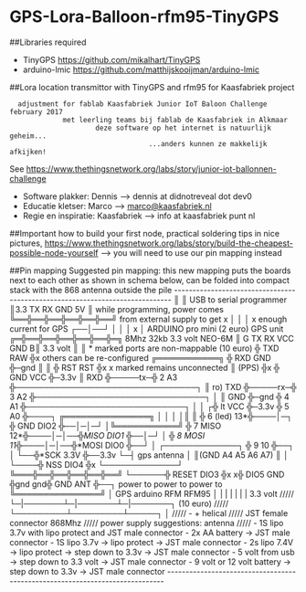 # GPS-Lora-Balloon-rfm95-TinyGPS

##Libraries required
- TinyGPS       https://github.com/mikalhart/TinyGPS
- arduino-lmic  https://github.com/matthijskooijman/arduino-lmic

##Lora location transmittor with TinyGPS and rfm95 for Kaasfabriek project
```
  adjustment for fablab Kaasfabriek Junior IoT Baloon Challenge february 2017
             met leerling teams bij fablab de Kaasfabriek in Alkmaar
                     deze software op het internet is natuurlijk geheim...
                                  ...anders kunnen ze makkelijk afkijken!
```
See https://www.thethingsnetwork.org/labs/story/junior-iot-ballonnen-challenge

- Software plakker: Dennis --> dennis at didnotreveal dot dev0
- Educatie kletser: Marco --> marco@kaasfabriek.nl
- Regie en inspiratie: Kaasfabriek --> info at kaasfabriek punt nl

##Important
how to build your first node, practical soldering tips in nice pictures,
https://www.thethingsnetwork.org/labs/story/build-the-cheapest-possible-node-yourself
 --> you will need to use our pin mapping instead

##Pin mapping
    Suggested pin mapping:
    this new mapping puts the boards next to each other as shown in schema below,
          can be folded into compact stack with the 868 antenna outside the pile
    -----------------------------------------------------------------------------
                            ║                 ║ USB to serial programmer
                            ║3.3 TX RX GND 5V ║ while programming, power comes
                            ╚══╬══╬══╬══╬══╬══╝ from external supply to get
                               x  │  │  │  x    enough current for GPS
                               ┌──│──┘  │
                               │  │  x  │      ARDUINO pro mini (2 euro)
      GPS unit            ╔═╬══╬══╬══╬══╬══╬═╗ 8Mhz 32kb 3.3 volt
      NEO-6M              ║ G TX RX VCC GND B║
      3.3 volt            ║                  ║    * marked ports are non-mappable
      (10 euro)           ╬ TXD          RAW ╬x       others can be re-configured
     ╔═══════════╗        ╬ RXD          GND ╬─gnd
     ║           ║        ╬ RST          RST ╬x      x marked remains unconnected
     ║     (PPS) ╬x       ╬ GND          VCC ╬─3.3v
     ║       RXD ╬─────tx─╬ 2             A3 ╬────────────────────────────────┐
     ║  ro)  TXD ╬─────rx─╬ 3             A2 ╬──────────────────────────────┐ │
     ║       GND ╬─gnd    ╬ 4             A1 ╬────────────────────────────┐ │ │
    ┌╬  lt   VCC ╬─3.3v   ╬ 5             A0 ╬────┐    ╔═══════════════╗  │ │ │
    │║           ║        ╬ 6       (led) 13*╬────│─┐  ╬ GND      DIO2 ╬──│─│─┘
    │╚═══════════╝        ╬ 7        MISO 12*╬────│─│──╬*MISO     DIO1 ╬──│─┘
    │                     ╬ 8        MOSI 11*╬────│─│──╬*MOSI     DIO0 ╬──┘
    │ ┌─────────────┐     ╬ 9             10 ╬──┐ │ └──╬*SCK      3.3V ╬──3.3v
    └─┤ gps antenna │     ║(GND A4 A5 A6 A7) ║  │ └────╬ NSS      DIO4 ╬x
      └─────────────┘     ╚═══╬══╬══╬══╬══╬══╝  └──────╬ RESET    DIO3 ╬x
                                                      x╬ DIO5      GND ╬gnd
                                                    gnd╬ GND       ANT ╬──┐
         power to    power to    power to              ╚═══════════════╝  │
          GPS       arduino     RFM                     RFM95             │
           | |       | |       | |                      3.3 volt         /////
           └─|───────┴─|───────┴─|───────┐              (10 euro)        /////
             └─────────┴─────────┴─────┐ │                               /////
                                       - +                       helical /////
                                JST female connector              868Mhz /////
     power supply suggestions:                                   antenna /////
     - 1S lipo 3.7v with lipo protect and JST male connector
     - 2x AA battery -> JST male connector
     - 1S lipo 3.7v -> lipo protect -> JST male connector
     - 2s lipo 7.4V -> lipo protect -> step down to 3.3v -> JST male connector
     - 5 volt from usb -> step down to 3.3 volt -> JST male connector
     - 9 volt or 12 volt battery -> step down to 3.3v -> JST male connector
    ----------------------------------------------------------------------------- 
